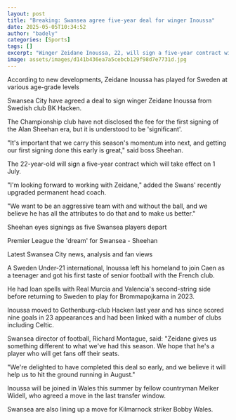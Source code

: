 ```yaml
---
layout: post
title: "Breaking: Swansea agree five-year deal for winger Inoussa"
date: 2025-05-05T10:34:52
author: "badely"
categories: [Sports]
tags: []
excerpt: "Winger Zeidane Inoussa, 22, will sign a five-year contract with Swansea City after the Championship club agreed a 'significant' deal with Swedish side"
image: assets/images/d141b436ea7a5cebcb129f98d7e7731d.jpg
---
```


According to new developments, Zeidane Inoussa has played for Sweden at various age-grade levels

Swansea City have agreed a deal to sign winger Zeidane Inoussa from Swedish club BK Hacken.

The Championship club have not disclosed the fee for the first signing of the Alan Sheehan era, but it is understood to be 'significant'.

"It's important that we carry this season's momentum into next, and getting our first signing done this early is great," said boss Sheehan.

The 22-year-old will sign a five-year contract which will take effect on 1 July.

"I'm looking forward to working with Zeidane," added the Swans' recently upgraded permanent head coach.

"We want to be an aggressive team with and without the ball, and we believe he has all the attributes to do that and to make us better."

Sheehan eyes signings as five Swansea players depart

Premier League the 'dream' for Swansea - Sheehan

Latest Swansea City news, analysis and fan views

A Sweden Under-21 international, Inoussa left his homeland to join Caen as a teenager and got his first taste of senior football with the French club.

He had loan spells with Real Murcia and Valencia's second-string side before returning to Sweden to play for Brommapojkarna in 2023.

Inoussa moved to Gothenburg-club Hacken last year and has since scored nine goals in 23 appearances and had been linked with a number of clubs including Celtic.

Swansea director of football, Richard Montague, said: "Zeidane gives us something different to what we've had this season. We hope that he's a player who will get fans off their seats. 

"We're delighted to have completed this deal so early, and we believe it will help us to hit the ground running in August."

Inoussa will be joined in Wales this summer by fellow countryman Melker Widell, who agreed a move in the last transfer window.

Swansea are also lining up a move for Kilmarnock striker Bobby Wales.

